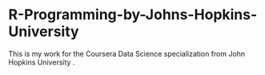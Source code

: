 # R-Programming-by-Johns-Hopkins-University

This is my work for the Coursera Data Science specialization from John Hopkins University .
